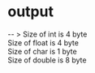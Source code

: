 # output

-- > Size of int is 4 byte  
Size of float is 4 byte  
Size of char is 1 byte  
Size of double is 8 byte

